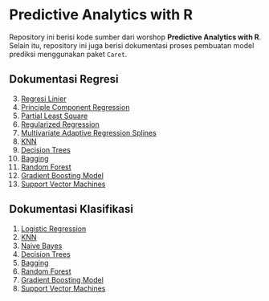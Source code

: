 # Predictive Analytics with R

Repository ini berisi kode sumber dari worshop **Predictive Analytics with R**. Selain itu, repository ini juga berisi dokumentasi proses pembuatan model prediksi menggunakan paket `Caret`.

## Dokumentasi Regresi

3. [Regresi Linier]()
4. [Principle Component Regression]()
5. [Partial Least Square]()
6. [Regularized Regression]()
7. [Multivariate Adaptive Regression Splines]()
8. [KNN]()
9. [Decision Trees](https://github.com/mohrosidi/predictive_R/blob/master/tree-based-regression.md#decision-tree-model)
10. [Bagging](https://github.com/mohrosidi/predictive_R/blob/master/tree-based-regression.md#bagging)
11. [Random Forest](https://github.com/mohrosidi/predictive_R/blob/master/tree-based-regression.md#random-forest)
12. [Gradient Boosting Model](https://github.com/mohrosidi/predictive_R/blob/master/tree-based-regression.md#random-forest)
13. [Support Vector Machines]()

## Dokumentasi Klasifikasi

1. [Logistic Regression]()
2. [KNN]()
3. [Naive Bayes]()
4. [Decision Trees](https://github.com/mohrosidi/predictive_R/blob/master/tree-based-classification.md#decision-tree-model)
5. [Bagging](https://github.com/mohrosidi/predictive_R/blob/master/tree-based-classification.md#bagging)
6. [Random Forest](https://github.com/mohrosidi/predictive_R/blob/master/tree-based-classification.md#random-forest)
7. [Gradient Boosting Model]()
8. [Support Vector Machines]()

